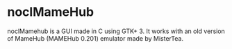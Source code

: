 # noclMameHub
 noclMamehub is a GUI made in C using GTK+ 3. It works with an old version of MameHub (MAMEHub 0.201) emulator made by MisterTea.
